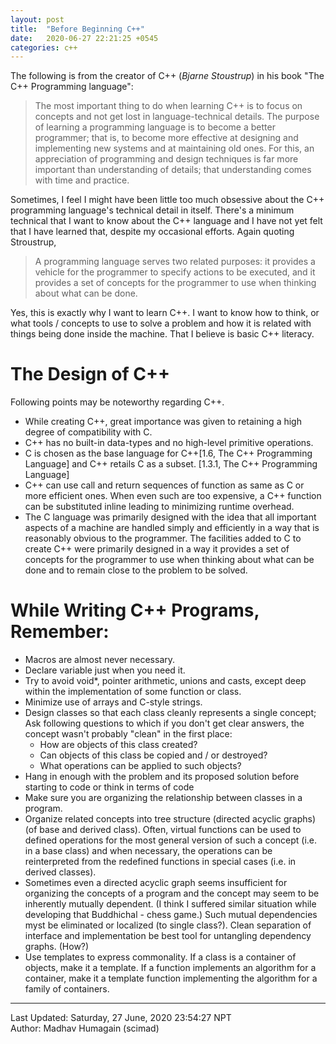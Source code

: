 ```yaml
---
layout: post
title:  "Before Beginning C++"
date:   2020-06-27 22:21:25 +0545
categories: c++
---
```


The following is from the creator of C++ (*Bjarne Stoustrup*) in his book "The C++ Programming language":
> The most important thing to do when learning C++ is to focus on concepts and not get lost in language-technical details. The purpose of learning a programming language is to become a better programmer; that is, to become more effective at designing and implementing new systems and at maintaining old ones. For this, an appreciation of programming and design techniques is far more important than understanding of details; that understanding comes with time and practice.

Sometimes, I feel I might have been little too much obsessive about the C++ programming language's technical detail in itself. There's a minimum technical that I want to know about the C++ language and I have not yet felt that I have learned that, despite my occasional efforts. Again quoting Stroustrup, 
>A programming language serves two related purposes: it provides a vehicle for the programmer to specify actions to be executed, and it provides a set of concepts for the programmer to use when thinking about what can be done.

Yes, this is exactly why I want to learn C++. I want to know how to think, or what tools / concepts to use to solve a problem and how it is related with things being done inside the machine. That I believe is basic C++ literacy.

# The Design of C++
Following points may be noteworthy regarding C++.

* While creating C++, great importance was given to retaining a high degree of compatibility with C.
* C++ has no built-in data-types and no high-level primitive operations.
* C is chosen as the base language for C++[1.6, The C++ Programming Language] and C++ retails C as a subset. [1.3.1, The C++ Programming Language]
* C++ can use call and return sequences of function as same as C or more efficient ones. When even such are too expensive, a C++ function can be substituted inline leading to minimizing runtime overhead.
* The C language was primarily designed with the idea that all important aspects of a machine are handled simply and efficiently in a way that is reasonably obvious to the programmer. The facilities added to C to create C++ were primarily designed in a way it provides a set of concepts for the programmer to use when thinking about what can be done and to remain close to the problem to be solved.

# While Writing **C++** Programs, Remember:
* Macros are almost never necessary.
* Declare variable just when you need it.
* Try to avoid void*, pointer arithmetic, unions and casts, except deep within the implementation of some function or class.
* Minimize use of arrays and C-style strings.
* Design classes so that each class cleanly represents a single concept; Ask following questions to which if you don't get clear answers, the concept wasn't probably "clean" in the first place:
    * How are objects of this class created?
    * Can objects of this class be copied and / or destroyed?
    * What operations can be applied to such objects?
* Hang in enough with the problem and its proposed solution before starting to code or think in terms of code
* Make sure you are organizing the relationship between classes in a program.
* Organize related concepts into tree structure (directed acyclic graphs) (of base and derived class). Often, virtual functions can be used to defined operations for the most general version of such a concept (i.e. in a base class) and when necessary, the operations can be reinterpreted from the redefined functions in special cases (i.e. in derived classes).
* Sometimes even a directed acyclic graph seems insufficient for organizing the concepts of a program and the concept may seem to be inherently mutually dependent. (I think I suffered similar situation while developing that Buddhichal - chess game.) Such mutual dependencies myst be eliminated or localized (to single class?). Clean separation of interface and implementation be best tool for untangling dependency graphs. (How?)
* Use templates to express commonality. If a class is a container of objects, make it a template. If a function implements an algorithm for a container, make it a template function implementing the algorithm for a family of containers.

----------
Last Updated: Saturday, 27 June, 2020 23:54:27 NPT  
Author: Madhav Humagain (scimad)
